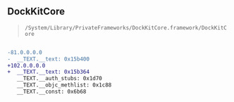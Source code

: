 ## DockKitCore

> `/System/Library/PrivateFrameworks/DockKitCore.framework/DockKitCore`

```diff

-81.0.0.0.0
-  __TEXT.__text: 0x15b400
+102.0.0.0.0
+  __TEXT.__text: 0x15b364
   __TEXT.__auth_stubs: 0x1d70
   __TEXT.__objc_methlist: 0x1c88
   __TEXT.__const: 0x6b68

```
